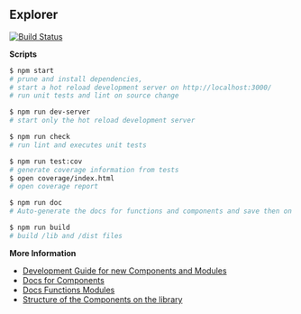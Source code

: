 ## Explorer
[![Build Status](https://travis-ci.org/kensho/explorer.svg)](https://travis-ci.org/luiscarli/explorer)

**Scripts**
```bash
$ npm start
# prune and install dependencies,
# start a hot reload development server on http://localhost:3000/
# run unit tests and lint on source change

$ npm run dev-server
# start only the hot reload development server

$ npm run check
# run lint and executes unit tests

$ npm run test:cov
# generate coverage information from tests
$ open coverage/index.html
# open coverage report

$ npm run doc
# Auto-generate the docs for functions and components and save then on ./docs

$ npm run build
# build /lib and /dist files
```

**More Information**

- [Development Guide for new Components and Modules](/docs/development.md)
- [Docs for Components](/docs/components.md)
- [Docs Functions Modules](/docs/functions.md)
- [Structure of the Components on the library](/docs/componentsStructure.md)
